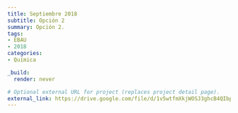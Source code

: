 ```yaml
---
title: Septiembre 2018
subtitle: Opción 2
summary: Opción 2.
tags:
- EBAU
- 2018
categories:
- Química

_build:
  render: never

# Optional external URL for project (replaces project detail page).
external_link: https://drive.google.com/file/d/1v5wtfmXkjWOSJ3ghcB4QIbplAGEKHas1/view
---
```

